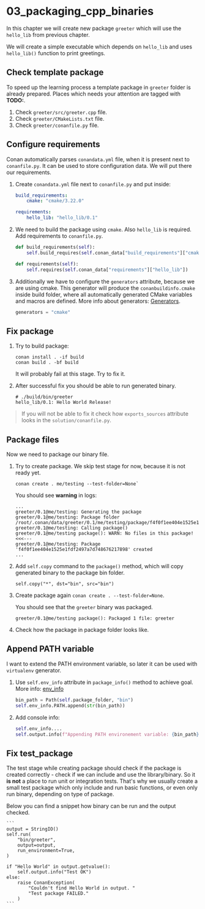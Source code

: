# 03_packaging_cpp_binaries

In this chapter we will create new package `greeter` which will use the
`hello_lib` from previous chapter.

We will create a simple executable which depends on `hello_lib` and uses
`hello_lib()` function to print greetings.

## Check template package

To speed up the learning process a template package in `greeter` folder is
already prepared. Places which needs your attention are tagged with **TODO:**.

1. Check `greeter/src/greeter.cpp` file.
2. Check `greeter/CMakeLists.txt` file.
3. Check `greeter/conanfile.py` file.

## Configure requirements

Conan automatically parses `conandata.yml` file, when it is present next to
`conanfile.py`. It can be used to store configuration data. We will put there
our requirements.

1. Create `conandata.yml` file next to `conanfile.py` and put inside:

    ``` yaml
    build_requirements:
        cmake: "cmake/3.22.0"

    requirements:
        hello_lib: "hello_lib/0.1"
    ```

2. We need to build the package using `cmake`. Also `hello_lib` is required.
Add requirements to `conanfile.py`.

    ``` python
    def build_requirements(self):
        self.build_requires(self.conan_data["build_requirements"]["cmake"])

    def requirements(self):
        self.requires(self.conan_data["requirements"]["hello_lib"])
    ```

3. Additionally we have to configure the `generators` attribute, because we are
using cmake. This generator will produce the `conanbuildinfo.cmake` inside build
folder, where all automatically generated CMake variables and macros are defined.
More info about generators: [Generators](https://docs.conan.io/en/latest/reference/generators.html).

    ``` python
    generators = "cmake"
    ```

## Fix package

1. Try to build package:

    ``` script
    conan install . -if build
    conan build . -bf build
    ```

    It will probably fail at this stage. Try to fix it.
2. After successful fix you should be able to run generated binary.

    ``` script
    # ./build/bin/greeter
    hello_lib/0.1: Hello World Release!
    ```

> If you will not be able to fix it check how `exports_sources` attribute looks
in the `solution/conanfile.py`.

## Package files

Now we need to package our binary file.

1. Try to create package. We skip test stage for now, because it is not ready
yet.

    ``` script
    conan create . me/testing --test-folder=None`
    ```

    You should see **warning** in logs:

    ``` script
    ...
    greeter/0.1@me/testing: Generating the package
    greeter/0.1@me/testing: Package folder /root/.conan/data/greeter/0.1/me/testing/package/f4f0f1ee404e1525e1fdf2497a7d748676217898
    greeter/0.1@me/testing: Calling package()
    greeter/0.1@me/testing package(): WARN: No files in this package!  <<<---
    greeter/0.1@me/testing: Package 'f4f0f1ee404e1525e1fdf2497a7d748676217898' created
    ...
    ```

2. Add `self.copy` command to the `package()` method, which will copy generated
binary to the package bin folder.

    ``` script
    self.copy("*", dst="bin", src="bin")
    ```

3. Create package again `conan create . --test-folder=None`.

    You should see that the `greeter` binary was packaged.
    ``` script
    greeter/0.1@me/testing package(): Packaged 1 file: greeter
    ```

4. Check how the package in package folder looks like.

## Append PATH variable

I want to extend the PATH environment variable, so later it can be used with
`virtualenv` generator.

1. Use `self.env_info` attribute in `package_info()` method to achieve goal.
More info: [env_info](https://docs.conan.io/en/latest/reference/conanfile/methods.html#env-info)

    ``` python
    bin_path = Path(self.package_folder, "bin")
    self.env_info.PATH.append(str(bin_path))
    ```

2. Add console info:

    ``` python
    self.env_info....
    self.output.info(f"Appending PATH environement variable: {bin_path}")
    ```

## Fix test_package

The test stage while creating package should check if the package is created
correctly - check if we can include and use the library/binary. So it
**is not** a place to run unit or integration tests. That's why we
usually create a small test package which only include and run basic functions,
or even only run binary, depending on type of package.

Below you can find a snippet how binary can be run and the output checked.

    ```
    output = StringIO()
    self.run(
        "bin/greeter",
        output=output,
        run_environment=True,
    )

    if "Hello World" in output.getvalue():
        self.output.info("Test OK")
    else:
        raise ConanException(
            "Couldn't find Hello World in output. "
            "Test package FAILED."
        )
    ```
